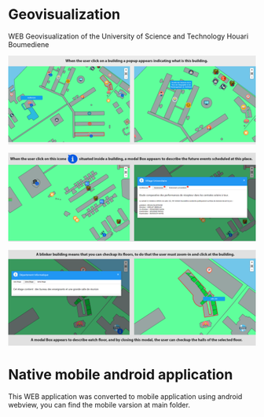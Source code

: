 # Geovisualization

WEB Geovisualization of the University of Science and Technology Houari Boumediene

![alt text](https://github.com/CHEREF-Mehdi/Geovisualization/blob/master/ReadMeImage/demo1.png)


![alt text](https://github.com/CHEREF-Mehdi/Geovisualization/blob/master/ReadMeImage/demo2.png)


![alt text](https://github.com/CHEREF-Mehdi/Geovisualization/blob/master/ReadMeImage/demo3.png)

# Native mobile android application

This WEB application was converted to mobile application using android webview, you can find the mobile varsion at main folder.
